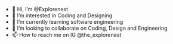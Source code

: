 - 👋 Hi, I’m @Explorenest
- 👀 I’m interested in Coding and Designing
- 🌱 I’m currently learning software engineering
- 💞️ I’m looking to collaborate on Coding, Design and Engineering
- 📫 How to reach me on IG @the_explorenest


<!---
Explorenest/Explorenest is a ✨ special ✨ repository because its `README.md` (this file) appears on your GitHub profile.
You can click the Preview link to take a look at your changes.
--->
